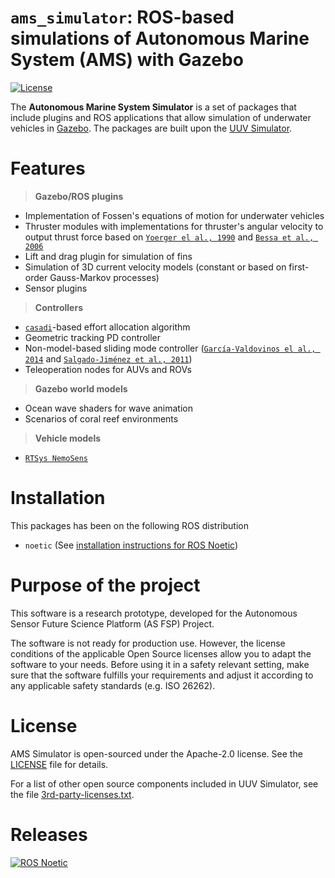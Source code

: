 # `ams_simulator`: ROS-based simulations of Autonomous Marine System (AMS) with Gazebo

[![License](https://img.shields.io/badge/license-Apache%202-blue.svg)](https://github.com/xanxustyle/ams_simulator/blob/main/LICENSE)

The **Autonomous Marine System Simulator** is a set of packages that include plugins and ROS applications that allow simulation of underwater vehicles in [Gazebo](http://gazebosim.org/). The packages are built upon the [UUV Simulator](https://github.com/uuvsimulator/uuv_simulator).

# Features

> **Gazebo/ROS plugins**
  
- Implementation of Fossen's equations of motion for underwater vehicles
- Thruster modules with implementations for thruster's angular velocity to output thrust force based on [`Yoerger el al., 1990`](http://dx.doi.org/10.1109/48.107145) and [`Bessa et al., 2006`](http://www.abcm.org.br/symposium-series/SSM_Vol2/Section_IX_Submarine_Robotics/SSM2_IX_01.pdf)
- Lift and drag plugin for simulation of fins
- Simulation of 3D current velocity models (constant or based on first-order Gauss-Markov processes)
- Sensor plugins

> **Controllers**

- [`casadi`](https://web.casadi.org/)-based effort allocation algorithm 
- Geometric tracking PD controller
- Non-model-based sliding mode controller ([`García-Valdovinos el al., 2014`](https://journals.sagepub.com/doi/full/10.5772/56810) and [`Salgado-Jiménez et al., 2011`](http://cdn.intechopen.com/pdfs/15221.pdf))
- Teleoperation nodes for AUVs and ROVs

> **Gazebo world models**

- Ocean wave shaders for wave animation
- Scenarios of coral reef environments

> **Vehicle models**

- [`RTSys NemoSens`](https://rtsys.eu/nemosens-micro-auv)
  
# Installation

This packages has been on the following ROS distribution

- `noetic` (See [installation instructions for ROS Noetic](https://wiki.ros.org/noetic/Installation/Ubuntu))

# Purpose of the project

This software is a research prototype, developed for the Autonomous Sensor Future Science Platform (AS FSP) Project.

The software is not ready for production use. However, the license conditions of the applicable Open Source licenses allow you to adapt the software to your needs.
Before using it in a safety relevant setting, make sure that the software fulfills your requirements and adjust it according to any applicable safety standards (e.g. ISO 26262).

# License

AMS Simulator is open-sourced under the Apache-2.0 license. See the
[LICENSE](https://github.com/uuvsimulator/uuv_simulator/blob/master/LICENSE) file for details.

For a list of other open source components included in UUV Simulator, see the
file [3rd-party-licenses.txt](https://github.com/uuvsimulator/uuv_simulator/blob/master/3rd-party-licenses.txt).

# Releases

[![ROS Noetic](https://img.shields.io/badge/ROS%20Distro-noetic-brightgreen.svg)](http://repositories.ros.org/status_page/ros_melodic_default.html?q=uuv_simulator)
